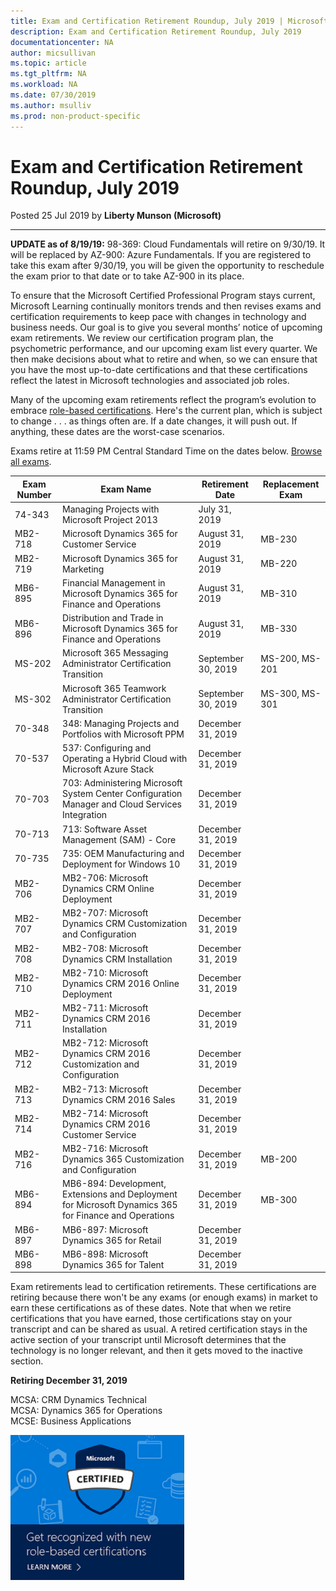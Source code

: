 ```yaml
---
title: Exam and Certification Retirement Roundup, July 2019 | Microsoft Docs
description: Exam and Certification Retirement Roundup, July 2019 
documentationcenter: NA 
author: micsullivan
ms.topic: article
ms.tgt_pltfrm: NA
ms.workload: NA
ms.date: 07/30/2019
ms.author: msulliv
ms.prod: non-product-specific
---
```

# Exam and Certification Retirement Roundup, July 2019

Posted 25 Jul 2019 by **Liberty Munson (Microsoft)**

___

**UPDATE as of 8/19/19:** 98-369: Cloud Fundamentals will retire on 9/30/19. It will be replaced by AZ-900: Azure Fundamentals. If you are registered to take this exam after 9/30/19, you will be given the opportunity to reschedule the exam prior to that date or to take AZ-900 in its place.

To ensure that the Microsoft Certified Professional Program stays current, Microsoft Learning continually monitors trends and then revises exams and certification requirements to keep pace with changes in technology and business needs. Our goal is to give you several months’ notice of upcoming exam retirements. We review our certification program plan, the psychometric performance, and our upcoming exam list every quarter. We then make decisions about what to retire and when, so we can ensure that you have the most up-to-date certifications and that these certifications reflect the latest in Microsoft technologies and associated job roles.

Many of the upcoming exam retirements reflect the program’s evolution to embrace [role-based certifications](https://www.microsoft.com/en-us/learning/community-blog-post.aspx?BlogId=8&Id=375159). Here's the current plan, which is subject to change . . . as things often are. If a date changes, it will push out. If anything, these dates are the worst-case scenarios.

Exams retire at 11:59 PM Central Standard Time on the dates below. [Browse all exams](https://www.microsoft.com/learning/exam-list.aspx).

| Exam Number | Exam Name | Retirement Date | Replacement Exam  |
| --- | --- | --- | --- |
| 74-343 | Managing Projects with Microsoft Project 2013 | July 31, 2019 |  |
| MB2-718 | Microsoft Dynamics 365 for Customer Service | August 31, 2019 | MB-230 |
| MB2-719 | Microsoft Dynamics 365 for Marketing | August 31, 2019 | MB-220 |
| MB6-895 | Financial Management in Microsoft Dynamics 365 for Finance and Operations | August 31, 2019 | MB-310 |
| MB6-896 | Distribution and Trade in Microsoft Dynamics 365 for Finance and Operations | August 31, 2019 | MB-330 |
| MS-202 | Microsoft 365 Messaging Administrator Certification Transition | September 30, 2019 | MS-200, MS-201 |
| MS-302 | Microsoft 365 Teamwork Administrator Certification Transition | September 30, 2019 | MS-300, MS-301 |
| 70-348 | 348: Managing Projects and Portfolios with Microsoft PPM | December 31, 2019 |  |
| 70-537 | 537: Configuring and Operating a Hybrid Cloud with Microsoft Azure Stack | December 31, 2019 |  |
| 70-703 | 703: Administering Microsoft System Center Configuration Manager and Cloud Services Integration | December 31, 2019 |  |
| 70-713 | 713: Software Asset Management (SAM) - Core | December 31, 2019 |  |
| 70-735 | 735: OEM Manufacturing and Deployment for Windows 10 | December 31, 2019 |  |
| MB2-706 | MB2-706: Microsoft Dynamics CRM Online Deployment | December 31, 2019 |  |
| MB2-707 | MB2-707: Microsoft Dynamics CRM Customization and Configuration | December 31, 2019 |  |
| MB2-708 | MB2-708: Microsoft Dynamics CRM Installation | December 31, 2019 |  |
| MB2-710 | MB2-710: Microsoft Dynamics CRM 2016 Online Deployment | December 31, 2019 |  |
| MB2-711 | MB2-711: Microsoft Dynamics CRM 2016 Installation | December 31, 2019 |  |
| MB2-712 | MB2-712: Microsoft Dynamics CRM 2016 Customization and Configuration | December 31, 2019 |  |
| MB2-713 | MB2-713: Microsoft Dynamics CRM 2016 Sales | December 31, 2019 |  |
| MB2-714 | MB2-714: Microsoft Dynamics CRM 2016 Customer Service | December 31, 2019 |  |
| MB2-716 | MB2-716: Microsoft Dynamics 365 Customization and Configuration | December 31, 2019 | MB-200 |
| MB6-894 | MB6-894: Development, Extensions and Deployment for Microsoft Dynamics 365 for Finance and Operations | December 31, 2019 | MB-300 |
| MB6-897 | MB6-897: Microsoft Dynamics 365 for Retail | December 31, 2019 |  |
| MB6-898 | MB6-898: Microsoft Dynamics 365 for Talent | December 31, 2019 |  |


Exam retirements lead to certification retirements. These certifications are retiring because there won't be any exams (or enough exams) in market to earn these certifications as of these dates. Note that when we retire certifications that you have earned, those certifications stay on your transcript and can be shared as usual. A retired certification stays in the active section of your transcript until Microsoft determines that the technology is no longer relevant, and then it gets moved to the inactive section.

**Retiring December 31, 2019**

MCSA: CRM Dynamics Technical   
MCSA: Dynamics 365 for Operations  
MCSE: Business Applications

[![Build career advancing skills](images/microsoft-certified-banner.png)](https://www.microsoft.com/learning/azure-training-certification.aspx?WT.icid=mva_bnr_lexawareness_usen_asi_rightrail_oct2017)

